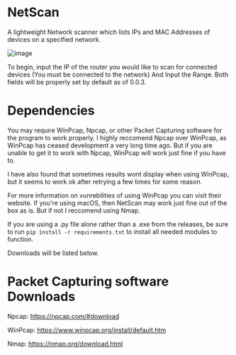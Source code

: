 # NetScan
A lightweight Network scanner which lists IPs and MAC Addresses of devices on a specified network.

![image](https://github.com/babylard/NetScan/assets/75695872/f3945ded-2162-42b9-8199-e3f3b8819123)


To begin, input the IP of the router you would like to scan for connected devices (You must be connected to the network) And Input the Range. Both fields will be properly set by default as of 0.0.3.
# Dependencies
You may require WinPcap, Npcap, or other Packet Capturing software for the program to work properly. I highly reccomend Npcap over WinPcap, as WinPcap has ceased development a very long time ago. But if you are unable to get it to work with Npcap, WinPcap will work just fine if you have to. 

I have also found that sometimes results wont display when using WinPcap, but it seems to work ok after retrying a few times for some reason.

For more information on vunrebilities of using WinPcap you can visit their website. 
If you're using macOS, then NetScan may work just fine out of the box as is. But if not I reccomend using Nmap.

If you are using a .py file alone rather than a .exe from the releases, be sure to run `pip install -r requirements.txt` to install all needed modules to function.

Downloads will be listed below.

# Packet Capturing software Downloads
Npcap: https://npcap.com/#download

WinPcap: https://www.winpcap.org/install/default.htm

Nmap: https://nmap.org/download.html
